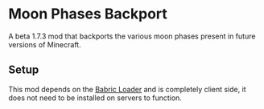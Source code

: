 # Moon Phases Backport
A beta 1.7.3 mod that backports the various moon phases present in future versions of Minecraft.

## Setup
This mod depends on the [Babric Loader](https://babric.github.io/) and is completely client side, it does not need to be installed on servers to function.
